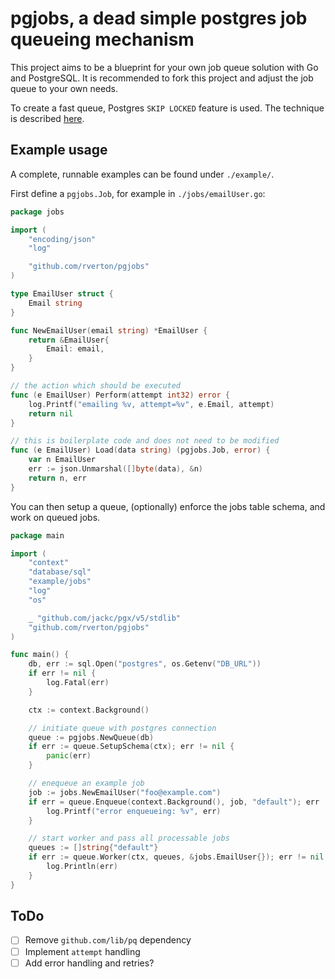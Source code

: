 # pgjobs, a dead simple postgres job queueing mechanism

This project aims to be a blueprint for your own job queue solution with Go and PostgreSQL.
It is recommended to fork this project and adjust the job queue to your own needs.

To create a fast queue, Postgres `SKIP LOCKED` feature is used. The technique is 
described [here](https://robinverton.de/blog/queueing-with-postgresql-and-go).

## Example usage

A complete, runnable examples can be found under `./example/`.

First define a `pgjobs.Job`, for example in `./jobs/emailUser.go`:

```go
package jobs

import (
	"encoding/json"
	"log"

	"github.com/rverton/pgjobs"
)

type EmailUser struct {
	Email string
}

func NewEmailUser(email string) *EmailUser {
	return &EmailUser{
		Email: email,
	}
}

// the action which should be executed
func (e EmailUser) Perform(attempt int32) error {
	log.Printf("emailing %v, attempt=%v", e.Email, attempt)
	return nil
}

// this is boilerplate code and does not need to be modified
func (e EmailUser) Load(data string) (pgjobs.Job, error) {
	var n EmailUser
	err := json.Unmarshal([]byte(data), &n)
	return n, err
}
```

You can then setup a queue, (optionally) enforce the jobs table schema, and work on queued jobs.

```go
package main

import (
	"context"
	"database/sql"
	"example/jobs"
	"log"
	"os"

	_ "github.com/jackc/pgx/v5/stdlib"
	"github.com/rverton/pgjobs"
)

func main() {
	db, err := sql.Open("postgres", os.Getenv("DB_URL"))
	if err != nil {
		log.Fatal(err)
	}

	ctx := context.Background()

	// initiate queue with postgres connection
	queue := pgjobs.NewQueue(db)
	if err := queue.SetupSchema(ctx); err != nil {
		panic(err)
	}

	// enequeue an example job
	job := jobs.NewEmailUser("foo@example.com")
	if err = queue.Enqueue(context.Background(), job, "default"); err != nil {
		log.Printf("error enqueueing: %v", err)
	}

	// start worker and pass all processable jobs
	queues := []string{"default"}
	if err := queue.Worker(ctx, queues, &jobs.EmailUser{}); err != nil {
		log.Println(err)
	}
}
```

## ToDo

* [ ] Remove `github.com/lib/pq` dependency
* [ ] Implement `attempt` handling
* [ ] Add error handling and retries?
